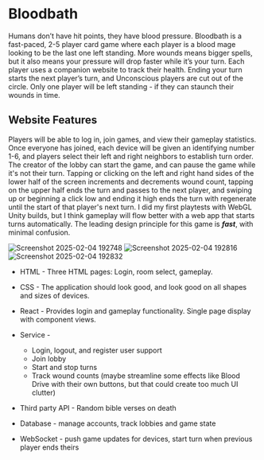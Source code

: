 # Bloodbath
Humans don’t have hit points, they have blood pressure. Bloodbath is a fast-paced, 2-5 player card game where each player is a blood mage looking to be the last one left standing. More wounds means bigger spells, but it also means your pressure will drop faster while it’s your turn. Each player uses a companion website to track their health. Ending your turn starts the next player’s turn, and Unconscious players are cut out of the circle. Only one player will be left standing - if they can staunch their wounds in time.

## Website Features
Players will be able to log in, join games, and view their gameplay statistics.
Once everyone has joined, each device will be given an identifying number 1-6, and players select their left and right neighbors to establish turn order. The creator of the lobby can start the game, and can pause the game while it's not their turn. Tapping or clicking on the left and right hand sides of the lower half of the screen increments and decrements wound count, tapping on the upper half ends the turn and passes to the next player, and swiping up or beginning a click low and ending it high ends the turn with regenerate until the start of that player's next turn.
I did my first playtests with WebGL Unity builds, but I think gameplay will flow better with a web app that starts turns automatically. The leading design principle for this game is ***fast***, with minimal confusion.

![Screenshot 2025-02-04 192748](https://github.com/user-attachments/assets/585a58f4-94bb-4b35-92d7-047eeff5e09e)
![Screenshot 2025-02-04 192816](https://github.com/user-attachments/assets/aa6cdac8-17df-421e-bd58-7ea7b8c2a768)
![Screenshot 2025-02-04 192832](https://github.com/user-attachments/assets/da436938-d8c9-4651-9a93-85bd156d1952)

- HTML - Three HTML pages: Login, room select, gameplay.
- CSS - The application should look good, and look good on all shapes and sizes of devices.
- React - Provides login and gameplay functionality. Single page display with component views.
- Service -
  - Login, logout, and register user support
  - Join lobby
  - Start and stop turns
  - Track wound counts (maybe streamline some effects like Blood Drive with their own buttons, but that could create too much UI clutter)

- Third party API - Random bible verses on death
- Database - manage accounts, track lobbies and game state
- WebSocket - push game updates for devices, start turn when previous player ends theirs
